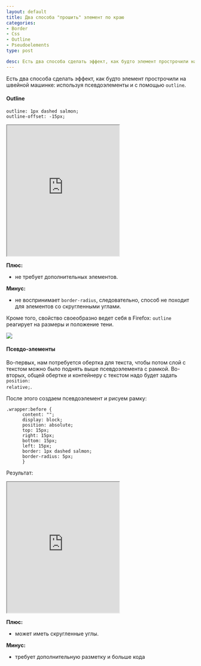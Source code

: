 ```yaml
---
layout: default
title: Два способа "прошить" элемент по краю
categories:
- Border
- Css
- Outline
- Pseudoelements
type: post

desc: Есть два способа сделать эффект, как будто элемент прострочили на швейной машинке —  используя псевдоэлементы и с помощью outline.
---
```

Есть два способа сделать эффект, как будто элемент прострочили на швейной машинке: используя псевдоэлементы и с помощью <code>outline</code>.<!--more-->

<h4>Outline</h4>
<pre><code class="language-css">outline: 1px dashed salmon;
outline-offset: -15px;</code></pre>

<iframe class="jsbin" style="height: 350px" src="http://jsbin.com/IlecUP/3/embed?output"></iframe>

<strong>Плюс:</strong>
- не требует дополнительных элементов.

<strong>Минус:</strong>
- не воспринимает <code>border-radius</code>, следовательно, способ не походит для элементов со скругленными углами.

Кроме того, свойство своеобразно ведет себя в Firefox: <code>outline</code> реагирует на размеры и положение тени.

<img src="http://img-fotki.yandex.ru/get/9090/5091629.98/0_7ba5b_a045ee5f_orig.png">

<h4>Псевдо-элементы</h4>

Во-первых, нам потребуется обертка для текста, чтобы потом слой с текстом можно было поднять выше псевдоэлемента с рамкой.
Во-вторых, общей обертке и контейнеру с текстом надо будет задать <code>position: relative;</code>.

После этого создаем псевдоэлемент и рисуем рамку:

<pre><code class="language-css">.wrapper:before {
      content: "";
      display: block;
      position: absolute;
      top: 15px;
      right: 15px;
      bottom: 15px;
      left: 15px;
      border: 1px dashed salmon;
      border-radius: 5px;
      }</code></pre>

Результат:

<iframe class="jsbin" style="height: 350px" src="http://jsbin.com/IlecUP/2/embed?output"></iframe>

<strong>Плюс:</strong>
- может иметь скругленные углы.

<strong>Минус:</strong>
- требует дополнительную разметку и больше кода

